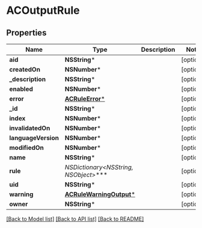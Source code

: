 # ACOutputRule

## Properties
Name | Type | Description | Notes
------------ | ------------- | ------------- | -------------
**aid** | **NSString*** |  | [optional] 
**createdOn** | **NSNumber*** |  | [optional] 
**_description** | **NSString*** |  | [optional] 
**enabled** | **NSNumber*** |  | [optional] 
**error** | [**ACRuleError***](ACRuleError.md) |  | [optional] 
**_id** | **NSString*** |  | [optional] 
**index** | **NSNumber*** |  | [optional] 
**invalidatedOn** | **NSNumber*** |  | [optional] 
**languageVersion** | **NSNumber*** |  | [optional] 
**modifiedOn** | **NSNumber*** |  | [optional] 
**name** | **NSString*** |  | [optional] 
**rule** | **NSDictionary&lt;NSString*, NSObject*&gt;*** |  | [optional] 
**uid** | **NSString*** |  | [optional] 
**warning** | [**ACRuleWarningOutput***](ACRuleWarningOutput.md) |  | [optional] 
**owner** | **NSString*** |  | [optional] 

[[Back to Model list]](../README.md#documentation-for-models) [[Back to API list]](../README.md#documentation-for-api-endpoints) [[Back to README]](../README.md)


